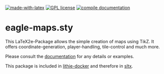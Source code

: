 [![made-with-latex](https://img.shields.io/badge/Made%20with-LaTeX-1f425f.svg)](https://www.latex-project.org/) [![GPL license](https://img.shields.io/badge/License-GPL-blue.svg)](http://perso.crans.org/besson/LICENSE.html) [![compile documentation](https://github.com/EagleoutIce/eagle-maps/actions/workflows/compile.yaml/badge.svg)](https://github.com/EagleoutIce/eagle-maps/actions/workflows/compile.yaml)

# eagle-maps.sty

This LaTeX2e-Package allows the simple creation of maps using TikZ. It offers coordinate-generation, player-handling, tile-control and much more.

Please consult the [documentation](https://media.githubusercontent.com/media/EagleoutIce/eagle-maps/gh-pages/eagle-maps.pdf) for any details or examples.

This package is included in [lithie-docker](https://github.com/EagleoutIce/lithie-docker) and therefore in [sltx](https://github.com/EagleoutIce/sltx).